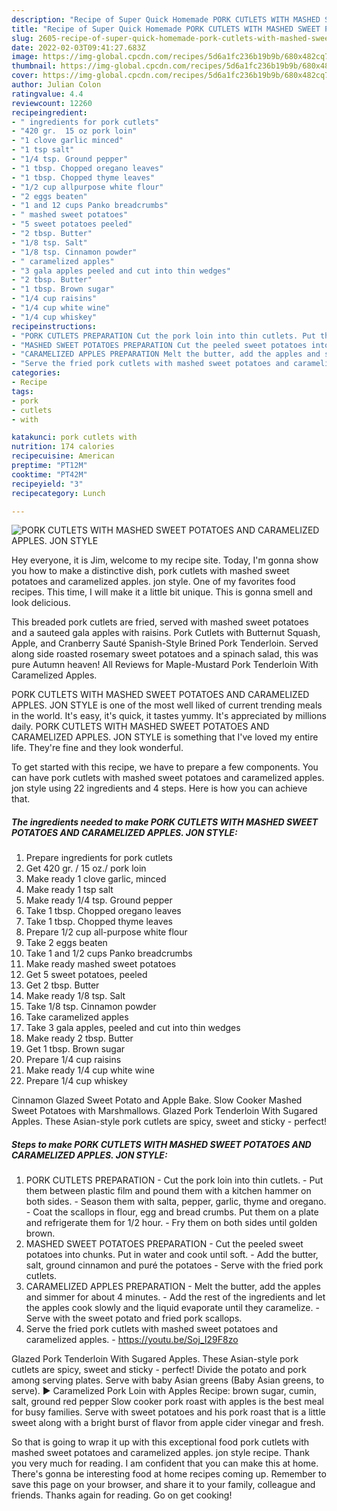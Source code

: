 ```yaml
---
description: "Recipe of Super Quick Homemade PORK CUTLETS WITH MASHED SWEET POTATOES AND CARAMELIZED APPLES. JON STYLE"
title: "Recipe of Super Quick Homemade PORK CUTLETS WITH MASHED SWEET POTATOES AND CARAMELIZED APPLES. JON STYLE"
slug: 2605-recipe-of-super-quick-homemade-pork-cutlets-with-mashed-sweet-potatoes-and-caramelized-apples-jon-style
date: 2022-02-03T09:41:27.683Z
image: https://img-global.cpcdn.com/recipes/5d6a1fc236b19b9b/680x482cq70/pork-cutlets-with-mashed-sweet-potatoes-and-caramelized-apples-jon-style-recipe-main-photo.jpg
thumbnail: https://img-global.cpcdn.com/recipes/5d6a1fc236b19b9b/680x482cq70/pork-cutlets-with-mashed-sweet-potatoes-and-caramelized-apples-jon-style-recipe-main-photo.jpg
cover: https://img-global.cpcdn.com/recipes/5d6a1fc236b19b9b/680x482cq70/pork-cutlets-with-mashed-sweet-potatoes-and-caramelized-apples-jon-style-recipe-main-photo.jpg
author: Julian Colon
ratingvalue: 4.4
reviewcount: 12260
recipeingredient:
- " ingredients for pork cutlets"
- "420 gr.  15 oz pork loin"
- "1 clove garlic minced"
- "1 tsp salt"
- "1/4 tsp. Ground pepper"
- "1 tbsp. Chopped oregano leaves"
- "1 tbsp. Chopped thyme leaves"
- "1/2 cup allpurpose white flour"
- "2 eggs beaten"
- "1 and 12 cups Panko breadcrumbs"
- " mashed sweet potatoes"
- "5 sweet potatoes peeled"
- "2 tbsp. Butter"
- "1/8 tsp. Salt"
- "1/8 tsp. Cinnamon powder"
- " caramelized apples"
- "3 gala apples peeled and cut into thin wedges"
- "2 tbsp. Butter"
- "1 tbsp. Brown sugar"
- "1/4 cup raisins"
- "1/4 cup white wine"
- "1/4 cup whiskey"
recipeinstructions:
- "PORK CUTLETS PREPARATION Cut the pork loin into thin cutlets. Put them between plastic film and pound them with a kitchen hammer on both sides. Season them with salta, pepper, garlic, thyme and oregano. Coat the scallops in flour, egg and bread crumbs. Put them on a plate and refrigerate them for 1/2 hour. Fry them on both sides until golden brown."
- "MASHED SWEET POTATOES PREPARATION Cut the peeled sweet potatoes into chunks. Put in water and cook until soft. Add the butter, salt, ground cinnamon and puré the potatoes Serve with the fried pork cutlets."
- "CARAMELIZED APPLES PREPARATION Melt the butter, add the apples and simmer for about 4 minutes. Add the rest of the ingredients and let the apples cook slowly and the liquid evaporate until they caramelize. Serve with the sweet potato and fried pork scallops."
- "Serve the fried pork cutlets with mashed sweet potatoes and caramelized apples. https://youtu.be/Soj_I29F8zo"
categories:
- Recipe
tags:
- pork
- cutlets
- with

katakunci: pork cutlets with 
nutrition: 174 calories
recipecuisine: American
preptime: "PT12M"
cooktime: "PT42M"
recipeyield: "3"
recipecategory: Lunch

---
```



![PORK CUTLETS WITH MASHED SWEET POTATOES AND CARAMELIZED APPLES. JON STYLE](https://img-global.cpcdn.com/recipes/5d6a1fc236b19b9b/680x482cq70/pork-cutlets-with-mashed-sweet-potatoes-and-caramelized-apples-jon-style-recipe-main-photo.jpg)

Hey everyone, it is Jim, welcome to my recipe site. Today, I'm gonna show you how to make a distinctive dish, pork cutlets with mashed sweet potatoes and caramelized apples. jon style. One of my favorites food recipes. This time, I will make it a little bit unique. This is gonna smell and look delicious.

This breaded pork cutlets are fried, served with mashed sweet potatoes and a sauteed gala apples with raisins. Pork Cutlets with Butternut Squash, Apple, and Cranberry Sauté Spanish-Style Brined Pork Tenderloin. Served along side roasted rosemary sweet potatoes and a spinach salad, this was pure Autumn heaven! All Reviews for Maple-Mustard Pork Tenderloin With Caramelized Apples.

PORK CUTLETS WITH MASHED SWEET POTATOES AND CARAMELIZED APPLES. JON STYLE is one of the most well liked of current trending meals in the world. It's easy, it's quick, it tastes yummy. It's appreciated by millions daily. PORK CUTLETS WITH MASHED SWEET POTATOES AND CARAMELIZED APPLES. JON STYLE is something that I've loved my entire life. They're fine and they look wonderful.


To get started with this recipe, we have to prepare a few components. You can have pork cutlets with mashed sweet potatoes and caramelized apples. jon style using 22 ingredients and 4 steps. Here is how you can achieve that.

<!--inarticleads1-->

##### The ingredients needed to make PORK CUTLETS WITH MASHED SWEET POTATOES AND CARAMELIZED APPLES. JON STYLE:

1. Prepare  ingredients for pork cutlets
1. Get 420 gr. / 15 oz./ pork loin
1. Make ready 1 clove garlic, minced
1. Make ready 1 tsp salt
1. Make ready 1/4 tsp. Ground pepper
1. Take 1 tbsp. Chopped oregano leaves
1. Take 1 tbsp. Chopped thyme leaves
1. Prepare 1/2 cup all-purpose white flour
1. Take 2 eggs beaten
1. Take 1 and 1/2 cups Panko breadcrumbs
1. Make ready  mashed sweet potatoes
1. Get 5 sweet potatoes, peeled
1. Get 2 tbsp. Butter
1. Make ready 1/8 tsp. Salt
1. Take 1/8 tsp. Cinnamon powder
1. Take  caramelized apples
1. Take 3 gala apples, peeled and cut into thin wedges
1. Make ready 2 tbsp. Butter
1. Get 1 tbsp. Brown sugar
1. Prepare 1/4 cup raisins
1. Make ready 1/4 cup white wine
1. Prepare 1/4 cup whiskey


Cinnamon Glazed Sweet Potato and Apple Bake. Slow Cooker Mashed Sweet Potatoes with Marshmallows. Glazed Pork Tenderloin With Sugared Apples. These Asian-style pork cutlets are spicy, sweet and sticky - perfect! 

<!--inarticleads2-->

##### Steps to make PORK CUTLETS WITH MASHED SWEET POTATOES AND CARAMELIZED APPLES. JON STYLE:

1. PORK CUTLETS PREPARATION - Cut the pork loin into thin cutlets. - Put them between plastic film and pound them with a kitchen hammer on both sides. - Season them with salta, pepper, garlic, thyme and oregano. - Coat the scallops in flour, egg and bread crumbs. Put them on a plate and refrigerate them for 1/2 hour. - Fry them on both sides until golden brown.
1. MASHED SWEET POTATOES PREPARATION - Cut the peeled sweet potatoes into chunks. Put in water and cook until soft. - Add the butter, salt, ground cinnamon and puré the potatoes - Serve with the fried pork cutlets.
1. CARAMELIZED APPLES PREPARATION - Melt the butter, add the apples and simmer for about 4 minutes. - Add the rest of the ingredients and let the apples cook slowly and the liquid evaporate until they caramelize. - Serve with the sweet potato and fried pork scallops.
1. Serve the fried pork cutlets with mashed sweet potatoes and caramelized apples. - https://youtu.be/Soj_I29F8zo


Glazed Pork Tenderloin With Sugared Apples. These Asian-style pork cutlets are spicy, sweet and sticky - perfect! Divide the potato and pork among serving plates. Serve with baby Asian greens (Baby Asian greens, to serve). ► Caramelized Pork Loin with Apples Recipe: brown sugar, cumin, salt, ground red pepper Slow cooker pork roast with apples is the best meal for busy families. Serve with sweet potatoes and his pork roast that is a little sweet along with a bright burst of flavor from apple cider vinegar and fresh. 

So that is going to wrap it up with this exceptional food pork cutlets with mashed sweet potatoes and caramelized apples. jon style recipe. Thank you very much for reading. I am confident that you can make this at home. There's gonna be interesting food at home recipes coming up. Remember to save this page on your browser, and share it to your family, colleague and friends. Thanks again for reading. Go on get cooking!
